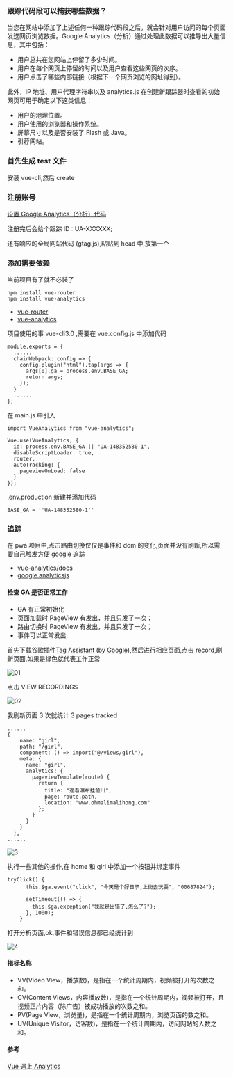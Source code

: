 ### 跟踪代码段可以捕获哪些数据？

当您在网站中添加了上述任何一种跟踪代码段之后，就会针对用户访问的每个页面发送网页浏览数据。Google Analytics（分析）通过处理此数据可以推导出大量信息，其中包括：

- 用户总共在您网站上停留了多少时间。
- 用户在每个网页上停留的时间以及用户查看这些网页的次序。
- 用户点击了哪些内部链接（根据下一个网页浏览的网址得到）。

此外，IP 地址、用户代理字符串以及 analytics.js 在创建新跟踪器时查看的初始网页可用于确定以下这类信息：

- 用户的地理位置。
- 用户使用的浏览器和操作系统。
- 屏幕尺寸以及是否安装了 Flash 或 Java。
- 引荐网站。

### 首先生成 test 文件

安装 vue-cli,然后 create

### 注册账号

[设置 Google Analytics（分析）代码](https://support.google.com/analytics/answer/1008080?hl=zh-Hans&visit_id=637044707359623679-3744912426&rd=1)

注册完后会给个跟踪 ID : UA-XXXXXX;

还有响应的全局网站代码 (gtag.js),粘贴到 head 中,放第一个

### 添加需要依赖

当前项目有了就不必装了

```
npm install vue-router
npm install vue-analytics
```

- [vue-router](https://router.vuejs.org/zh/guide/)
- [vue-analytics](https://github.com/MatteoGabriele/vue-analytics)

项目使用的事 vue-cli3.0 ,需要在 vue.config.js 中添加代码

```
module.exports = {
  ......
  chainWebpack: config => {
    config.plugin("html").tap(args => {
      args[0].ga = process.env.BASE_GA;
      return args;
    });
  }
  ......
};
```

在 main.js 中引入

```
import VueAnalytics from "vue-analytics";

Vue.use(VueAnalytics, {
  id: process.env.BASE_GA || "UA-148352580-1",
  disableScriptLoader: true,
  router,
  autoTracking: {
    pageviewOnLoad: false
  }
});
```

.env.production 新建并添加代码

```
BASE_GA = ''UA-148352580-1''
```

### 追踪

在 pwa 项目中,点击路由切换仅仅是事件和 dom 的变化,页面并没有刷新,所以需要自己触发方便 google 追踪

- [vue-analytics/docs](https://github.com/MatteoGabriele/vue-analytics/tree/master/docs)
- [google analyticsjs](https://developers.google.com/analytics/devguides/collection/analyticsjs/events)

#### 检查 GA 是否正常工作

- GA 有正常初始化
- 页面加载时 PageView 有发出，并且只发了一次；
- 路由切换时 PageView 有发出，并且只发了一次；
- 事件可以正常发出;

首先下载谷歌插件[Tag Assistant (by Google)](https://chrome.google.com/webstore/detail/tag-assistant-by-google/kejbdjndbnbjgmefkgdddjlbokphdefk),然后进行相应页面,点击 record,刷新页面,如果是绿色就代表工作正常

![01](https://github.com/easterCat/vue-analytics-test/blob/master/src/assets/1.png?raw=true)

点击 VIEW RECORDINGS

![02](https://github.com/easterCat/vue-analytics-test/blob/master/src/assets/2.png?raw=true)

我刷新页面 3 次就统计 3 pages tracked

```
......
{
    name: "girl",
    path: "/girl",
    component: () => import("@/views/girl"),
    meta: {
      name: "girl",
      analytics: {
        pageviewTemplate(route) {
          return {
            title: "遥看瀑布挂前川",
            page: route.path,
            location: "www.ohmalimalihong.com"
          };
        }
      }
    }
  },
......
```

![3](https://github.com/easterCat/vue-analytics-test/blob/master/src/assets/3.png?raw=true)

执行一些其他的操作,在 home 和 girl 中添加一个按钮并绑定事件

```
tryClick() {
      this.$ga.event("click", "今天是个好日子,上街去玩耍", "00687824");

      setTimeout(() => {
        this.$ga.exception("我就是出错了,怎么了?");
      }, 1000);
    }
```

打开分析页面,ok,事件和错误信息都已经统计到

![4](https://github.com/easterCat/vue-analytics-test/blob/master/src/assets/4.png?raw=true)

#### 指标名称

- VV(Video View，播放数)，是指在一个统计周期内，视频被打开的次数之和。
- CV(Content Views，内容播放数)，是指在一个统计周期内，视频被打开，且视频正片内容（除广告）被成功播放的次数之和。
- PV(Page View，浏览量)，是指在一个统计周期内，浏览页面的数之和。
- UV(Unique Visitor，访客数)，是指在一个统计周期内，访问网站的人数之和。

#### 参考

[Vue 遇上 Analytics](https://juejin.im/post/5c3e1e0f51882524b77b7130)
